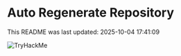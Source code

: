 # Auto Regenerate Repository

This README was last updated: 2025-10-04 17:41:09

 ![TryHackMe](https://tryhackme.com/badge/533634)
